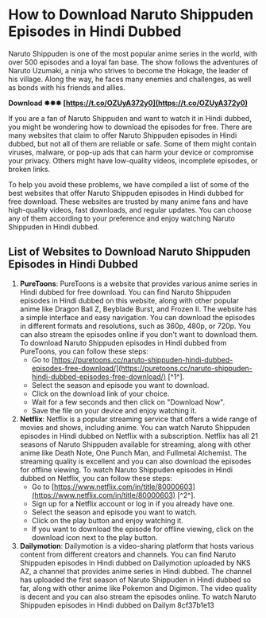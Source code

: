 
 
# How to Download Naruto Shippuden Episodes in Hindi Dubbed
 
Naruto Shippuden is one of the most popular anime series in the world, with over 500 episodes and a loyal fan base. The show follows the adventures of Naruto Uzumaki, a ninja who strives to become the Hokage, the leader of his village. Along the way, he faces many enemies and challenges, as well as bonds with his friends and allies.
 
**Download ✸✸✸ [https://t.co/OZUyA372y0](https://t.co/OZUyA372y0)**


 
If you are a fan of Naruto Shippuden and want to watch it in Hindi dubbed, you might be wondering how to download the episodes for free. There are many websites that claim to offer Naruto Shippuden episodes in Hindi dubbed, but not all of them are reliable or safe. Some of them might contain viruses, malware, or pop-up ads that can harm your device or compromise your privacy. Others might have low-quality videos, incomplete episodes, or broken links.
 
To help you avoid these problems, we have compiled a list of some of the best websites that offer Naruto Shippuden episodes in Hindi dubbed for free download. These websites are trusted by many anime fans and have high-quality videos, fast downloads, and regular updates. You can choose any of them according to your preference and enjoy watching Naruto Shippuden in Hindi dubbed.
 
## List of Websites to Download Naruto Shippuden Episodes in Hindi Dubbed
 
1. **PureToons**: PureToons is a website that provides various anime series in Hindi dubbed for free download. You can find Naruto Shippuden episodes in Hindi dubbed on this website, along with other popular anime like Dragon Ball Z, Beyblade Burst, and Frozen II. The website has a simple interface and easy navigation. You can download the episodes in different formats and resolutions, such as 360p, 480p, or 720p. You can also stream the episodes online if you don't want to download them. To download Naruto Shippuden episodes in Hindi dubbed from PureToons, you can follow these steps:
    - Go to [https://puretoons.cc/naruto-shippuden-hindi-dubbed-episodes-free-download/](https://puretoons.cc/naruto-shippuden-hindi-dubbed-episodes-free-download/) [^1^].
    - Select the season and episode you want to download.
    - Click on the download link of your choice.
    - Wait for a few seconds and then click on "Download Now".
    - Save the file on your device and enjoy watching it.
2. **Netflix**: Netflix is a popular streaming service that offers a wide range of movies and shows, including anime. You can watch Naruto Shippuden episodes in Hindi dubbed on Netflix with a subscription. Netflix has all 21 seasons of Naruto Shippuden available for streaming, along with other anime like Death Note, One Punch Man, and Fullmetal Alchemist. The streaming quality is excellent and you can also download the episodes for offline viewing. To watch Naruto Shippuden episodes in Hindi dubbed on Netflix, you can follow these steps:
    - Go to [https://www.netflix.com/in/title/80000603](https://www.netflix.com/in/title/80000603) [^2^].
    - Sign up for a Netflix account or log in if you already have one.
    - Select the season and episode you want to watch.
    - Click on the play button and enjoy watching it.
    - If you want to download the episode for offline viewing, click on the download icon next to the play button.
3. **Dailymotion**: Dailymotion is a video-sharing platform that hosts various content from different creators and channels. You can find Naruto Shippuden episodes in Hindi dubbed on Dailymotion uploaded by NKS AZ, a channel that provides anime series in Hindi dubbed. The channel has uploaded the first season of Naruto Shippuden in Hindi dubbed so far, along with other anime like Pokemon and Digimon. The video quality is decent and you can also stream the episodes online. To watch Naruto Shippuden episodes in Hindi dubbed on Dailym 8cf37b1e13


